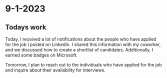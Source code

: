 # 9-1-2023

## Todays work 
Today, I received a lot of notifications about the people who have applied for the job I posted on LinkedIn. I shared this information with my coworker, and we discussed how to create a shortlist of candidates. Additionally, I earned some badges on Microsoft.

Tomorrow, I plan to reach out to the individuals who have applied for the job and inquire about their availability for interviews.
